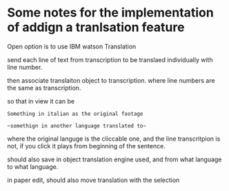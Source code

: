 # Some notes for the implementation of addign a tranlsation feature

Open option is to use 
IBM watson Translation


send each line of text from transcription to be translaed individually with line number.

then associate translaiton object to transcription. 
where line numbers are the same as transcription. 


so that in view it can be

```
Something in italian as the original footage

~somethign in another language translated to~

```


where the original languge is the cliccable one, and the line transcritpion is not, if you click it plays from beginning of the sentence. 


should also save in object translation engine used, and from what language to what language. 


in paper edit, should also move translation with the selection 